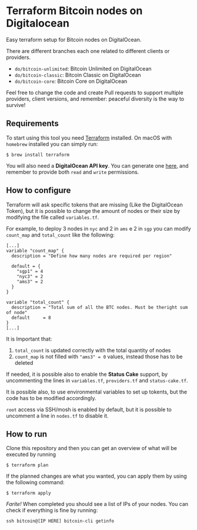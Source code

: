 # Terraform Bitcoin nodes on Digitalocean
Easy terraform setup for Bitcoin nodes on DigitalOcean.

There are different branches each one related to different clients or providers.

 * `do/bitcoin-unlimited`: Bitcoin Unlimited on DigitalOcean
 * `do/bitcoin-classic`: Bitcoin Classic on DigitalOcean
 * `do/bitcoin-core`: Bitcoin Core on DigitalOcean

Feel free to change the code and create Pull requests to support multiple providers,
client versions, and remember: peaceful diversity is the way to survive!

## Requirements
To start using this tool you need [Terraform](https://www.terraform.io) installed. On macOS with `homebrew` installed you can simply run:

```
$ brew install terraform
```

You will also need a **DigitalOcean API key**. You can generate one [here](https://cloud.digitalocean.com/settings/api/tokens), and remember to provide both `read` and `write` permissions.

## How to configure
Terraform will ask specific tokens that are missing (Like the DigitalOcean Token), but it is possible to change the amount of nodes or their size by modifying the file called `variables.tf`.

For example, to deploy 3 nodes in `nyc` and 2 in `ams` e 2 in `sgp` you can modify `count_map` and `total_count` like the following:

```
[...]
variable "count_map" {
  description = "Define how many nodes are required per region"

  default = {
    "sgp1" = 4
    "nyc3" = 2
    "ams3" = 2
  }
}

variable "total_count" {
  description = "Total sum of all the BTC nodes. Must be theright sum of node"
  default     = 8
}
[...]
```

It is Important that:

1. `total_count` is updated correctly with the total quantity of nodes
2. `count_map` is not filled with `"ams3" = 0` values, instead those has to be deleted

If needed, it is possible also to enable the **Status Cake** support, by uncommenting the lines in `variables.tf`, `providers.tf` and `status-cake.tf`.

It is possible also, to use environmental variables to set up tokents, but the code has to be modified accordingly.

`root` access via SSH/mosh is enabled by default, but it is possible to uncomment a line in `nodes.tf` to disable it.

## How to run
Clone this repository and then you can get an overview of what will be executed by running

```
$ terraform plan
```

If the planned changes are what you wanted, you can apply them by using the following command:

```
$ terraform apply
```

_Farite!_ When completed you should see a list of IPs of your nodes. You can check if everything is fine by running:

```
ssh bitcoin@[IP HERE] bitcoin-cli getinfo
```